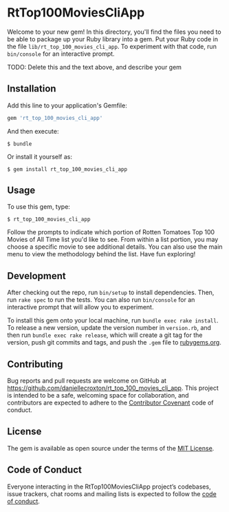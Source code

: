 # RtTop100MoviesCliApp

Welcome to your new gem! In this directory, you'll find the files you need to be able to package up your Ruby library into a gem. Put your Ruby code in the file `lib/rt_top_100_movies_cli_app`. To experiment with that code, run `bin/console` for an interactive prompt.

TODO: Delete this and the text above, and describe your gem

## Installation

Add this line to your application's Gemfile:

```ruby
gem 'rt_top_100_movies_cli_app'
```

And then execute:

    $ bundle

Or install it yourself as:

    $ gem install rt_top_100_movies_cli_app

## Usage

To use this gem, type:

```$ rt_top_100_movies_cli_app```

Follow the prompts to indicate which portion of Rotten Tomatoes Top 100 Movies of All Time list you'd like to see. From within a list portion, you may choose a specific movie to see additional details. You can also use the main menu to view the methodology behind the list. Have fun exploring!

## Development

After checking out the repo, run `bin/setup` to install dependencies. Then, run `rake spec` to run the tests. You can also run `bin/console` for an interactive prompt that will allow you to experiment.

To install this gem onto your local machine, run `bundle exec rake install`. To release a new version, update the version number in `version.rb`, and then run `bundle exec rake release`, which will create a git tag for the version, push git commits and tags, and push the `.gem` file to [rubygems.org](https://rubygems.org).

## Contributing

Bug reports and pull requests are welcome on GitHub at https://github.com/daniellecroxton/rt_top_100_movies_cli_app. This project is intended to be a safe, welcoming space for collaboration, and contributors are expected to adhere to the [Contributor Covenant](http://contributor-covenant.org) code of conduct.

## License

The gem is available as open source under the terms of the [MIT License](http://opensource.org/licenses/MIT).

## Code of Conduct

Everyone interacting in the RtTop100MoviesCliApp project’s codebases, issue trackers, chat rooms and mailing lists is expected to follow the [code of conduct](https://github.com/daniellecroxton/rt_top_100_movies_cli_app/blob/master/CODE_OF_CONDUCT.md).
